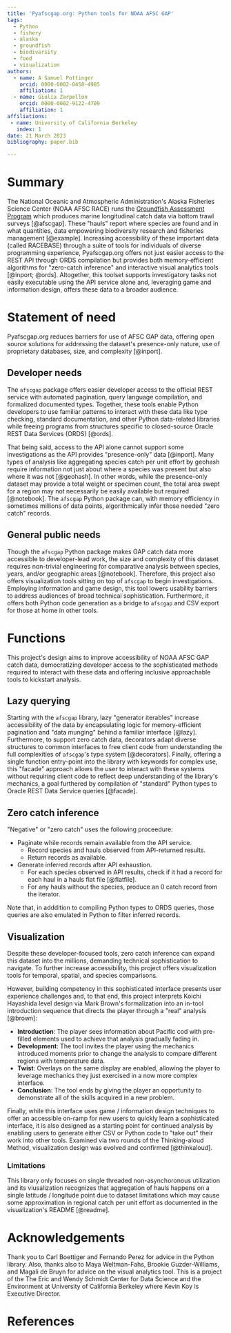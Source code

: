 ```yaml
---
title: 'Pyafscgap.org: Python tools for NOAA AFSC GAP'
tags:
  - Python
  - fishery
  - alaska
  - groundfish
  - biodiversity
  - food
  - visualization
authors:
  - name: A Samuel Pottinger
    orcid: 0000-0002-0458-4985
    affiliation: 1
  - name: Giulia Zarpellon
    orcid: 0000-0002-9122-4709
    affiliation: 1
affiliations:
 - name: University of California Berkeley
   index: 1
date: 21 March 2023
bibliography: paper.bib

---
```


# Summary
The National Oceanic and Atmospheric Administration's Alaska Fisheries Science Center (NOAA AFSC RACE) runs the [Groundfish Assessment Program](https://www.fisheries.noaa.gov/contact/groundfish-assessment-program) which produces marine longitudinal catch data via bottom trawl surveys [@afscgap]. These "hauls" report where species are found and in what quantities, data empowering biodiversity research and fisheries management [@example]. Increasing accessibility of these important data (called RACEBASE) through a suite of tools for individuals of diverse programming experience, Pyafscgap.org offers not just easier access to the REST API through ORDS compilation but provides both memory-efficient algorithms for "zero-catch inference" and interactive visual analytics tools [@inport; @ords]. Altogether, this toolset supports investigatory tasks not easily executable using the API service alone and, leveraging game and information design, offers these data to a broader audience.

# Statement of need
Pyafscgap.org reduces barriers for use of AFSC GAP data, offering open source solutions for addressing the dataset's presence-only nature, use of proprietary databases, size, and complexity [@inport].

## Developer needs
The `afscgap` package offers easier developer access to the official REST service with automated pagination, query language compilation, and formalized documented types. Together, these tools enable Python developers to use familiar patterns to interact with these data like type checking, standard documentation, and other Python data-related libraries while freeing programs from structures specific to closed-source Oracle REST Data Services (ORDS) [@ords].

That being said, access to the API alone cannot support some investigations as the API provides "presence-only" data [@inport]. Many types of analysis like aggregating species catch per unit effort by geohash require information not just about where a species was present but also where it was not [@geohash]. In other words, while the presence-only dataset may provide a total weight or specimen count, the total area swept for a region may not necessarily be easily available but required [@notebook]. The `afscgap` Python package can, with memory efficiency in sometimes millions of data points, algorithmically infer those needed "zero catch" records.

## General public needs
Though the `afscgap` Python package makes GAP catch data more accessible to developer-lead work, the size and complexity of this dataset requires non-trivial engineering for comparative analysis between species, years, and/or geographic areas [@notebook]. Therefore, this project also offers visualization tools sitting on top of `afscgap` to begin investigations. Employing information and game design, this tool lowers usability barriers to address audiences of broad technical sophistication. Furthermore, it offers both Python code generation as a bridge to `afscgap` and CSV export for those at home in other tools.

# Functions
This project's design aims to improve accessibility of NOAA AFSC GAP catch data, democratizing developer access to the sophisticated methods required to interact with these data and offering inclusive approachable tools to kickstart analysis.

## Lazy querying
Starting with the `afscgap` library, lazy "generator iterables" increase accessibility of the data by encapsulating logic for memory-efficient pagination and "data munging" behind a familiar interface [@lazy]. Furthermore, to support zero catch data, decorators adapt diverse structures to common interfaces to free client code from understanding the full complexities of `afscgap`'s type system [@decorators]. Finally, offering a single function entry-point into the library with keywords for complex use, this "facade" approach allows the user to interact with these systems without requiring client code to reflect deep understanding of the library's mechanics, a goal furthered by compilation of "standard" Python types to Oracle REST Data Service queries [@facade].

## Zero catch inference
"Negative" or "zero catch" uses the following proceedure:

 - Paginate while records remain available from the API service.
   - Record species and hauls observed from API-returned results.
   - Return records as available.
 - Generate inferred records after API exhaustion.
   - For each species observed in API results, check if it had a record for each haul in a hauls flat file [@flatfile].
   - For any hauls without the species, produce an 0 catch record from the iterator.

Note that, in adddition to compiling Python types to ORDS queries, those queries are also emulated in Python to filter inferred records.

## Visualization
Despite these developer-focused tools, zero catch inference can expand this dataset into the millions, demanding technical sophistication to navigate. To further increase accessibility, this project offers visualization tools for temporal, spatial, and species comparisons.

However, building competency in this sophisticated interface presents user experience challenges and, to that end, this project interprets Koichi Hayashida level design via Mark Brown's formalization into an in-tool introduction sequence that directs the player through a "real" analysis [@brown]:

 - **Introduction**: The player sees information about Pacific cod with pre-filled elements used to achieve that analysis gradually fading in.
 - **Development**: The tool invites the player using the mechanics introduced moments prior to change the analysis to compare different regions with temperature data.
 - **Twist**: Overlays on the same display are enabled, allowing the player to leverage mechanics they just exercised in a now more complex interface.
 - **Conclusion**: The tool ends by giving the player an opportunity to demonstrate all of the skills acquired in a new problem.

Finally, while this interface uses game / information design techniques to offer an accessible on-ramp for new users to quickly learn a sophisticated interface, it is also designed as a starting point for continued analysis by enabling users to generate either CSV or Python code to "take out" their work into other tools. Examined via two rounds of the Thinking-aloud Method, visualization design was evolved and confirmed [@thinkaloud].

### Limitations
This library only focuses on single threaded non-asynchoronous utilization and its viusalization recognizes that aggregation of hauls happens on a single latitude / longitude point due to dataset limitations which may cause some approximation in regional catch per unit effort as documented in the visualization's README [@readme].

# Acknowledgements
Thank you to Carl Boettiger and Fernando Perez for advice in the Python library. Also, thanks also to Maya Weltman-Fahs, Brookie Guzder-Williams, and Magali de Bruyn for advice on the visual analytics tool. This is a project of the The Eric and Wendy Schmidt Center for Data Science and the Environment at University of California Berkeley where Kevin Koy is Executive Director.

# References